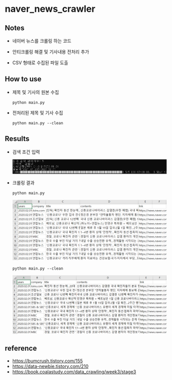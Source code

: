 # naver_news_crawler

## Notes
- 네이버 뉴스를 크롤링 하는 코드

- 안티크롤링 해결 및 기사내용 전처리 추가

- CSV 형태로 수집된 파일 도출
## How to use
- 제목 및 기사의 원본 수집
  ~~~
  python main.py
  ~~~
- 전처리된 제목 및 기사 수집
  ~~~
  python main.py --clean
  ~~~
## Results
- 검색 조건 입력

  ![ex_screenshot](./img/cmd_.PNG)
  
- 크롤링 결과

  ~~~
  python main.py
  ~~~    
  
  ![ex_screenshot](./img/csv1.PNG)
  
  ~~~
  python main.py --clean
  ~~~    
  
  ![ex_screenshot](./img/csv2.PNG)
  
## reference
- https://bumcrush.tistory.com/155
- https://data-newbie.tistory.com/210
- https://book.coalastudy.com/data_crawling/week3/stage3
